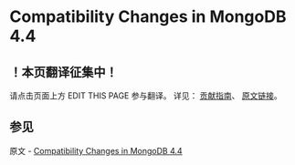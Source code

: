 # Compatibility Changes in MongoDB 4.4

## ！本页翻译征集中！

请点击页面上方 EDIT THIS PAGE 参与翻译。
详见：
[贡献指南]( https://github.com/JinMuInfo/MongoDB-Manual-zh/blob/master/CONTRIBUTING.md )、
[原文链接](  https://docs.mongodb.com/manual/release-notes/4.4-compatibility/  )。

## 参见

原文 - [Compatibility Changes in MongoDB 4.4]( https://docs.mongodb.com/manual/release-notes/4.4-compatibility/ )

